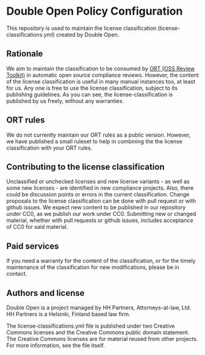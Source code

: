 # Double Open Policy Configuration

This repository is used to maintain the license classification (license-classifications.yml) created
by Double Open.

## Rationale

We aim to maintain the classification to be consumed by [ORT (OSS Review
Toolkit)](https://github.com/oss-review-toolkit/ort) in automatic open source compliance reviews.
However, the content of the license classification is useful in many manual instances too, at least
for us. Any one is free to use the license classification, subject to its publishing guidelines. As
you can see, the license-classification is published by us freely, without any warranties.

## ORT rules

We do not currently maintain our ORT rules as a public version. However, we have published a small
ruleset to help in combining the the license classification with your ORT rules.

## Contributing to the license classification

Unclassified or unchecked licenses and new license variants - as well as some new licenses - are
identified in new compliance projects. Also, there could be discussion points or errors in the
current classification. Change proposals to the license classification can be done with pull request
or with github issues. We expect new content to be published in our repository under CC0, as we
publish our work under CC0. Submitting new or changed material, whether with pull requests or github
issues, includes acceptance of CC0 for said material.

## Paid services

If you need a warranty for the content of the classification, or for the timely maintenance of the
classification for new modifications, please be in contact.

## Authors and license

Double Open is a project managed by HH Partners, Attorneys-at-law, Ltd. HH Partners is a Helsinki,
Finland based law firm.

The license-classifications.yml file is published under two Creative Commons licenses and the
Creative Commons public domain statement. The Creative Commons licenses are for material reused from
other projects. For more information, see the file itself.
